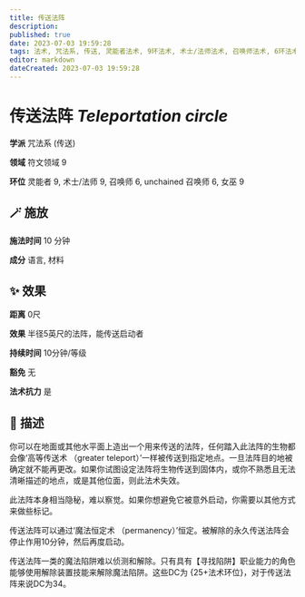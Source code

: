 ```yaml
---
title: 传送法阵
description: 
published: true
date: 2023-07-03 19:59:28
tags: 法术, 咒法系, 传送, 灵能者法术, 9环法术, 术士/法师法术, 召唤师法术, 6环法术, unchained 召唤师法术, 女巫法术, 符文领域
editor: markdown
dateCreated: 2023-07-03 19:59:28
---
```


# **传送法阵** *Teleportation circle*

**学派** 咒法系 (传送) 

**领域** 符文领域 9

**环位** 灵能者 9, 术士/法师 9, 召唤师 6, unchained 召唤师 6, 女巫 9

## 🪄 施放

**施法时间** 10 分钟

**成分** 语言, 材料

## ✨ 效果  

**距离** 0尺 

**效果** 半径5英尺的法阵，能传送启动者 

**持续时间** 10分钟/等级 

**豁免** 无

**法术抗力** 是

## 📖 描述

你可以在地面或其他水平面上造出一个用来传送的法阵，任何踏入此法阵的生物都会像‘高等传送术 （greater teleport）’一样被传送到指定地点。一旦法阵目的地被确定就不能再更改。如果你试图设定法阵将生物传送到固体内，或你不熟悉且无法清晰描述的地点，或是其他位面，则此法术失效。

此法阵本身相当隐秘，难以察觉。如果你想避免它被意外启动，你需要以其他方式来做些标记。

传送法阵可以通过‘魔法恒定术 （permanency）’恒定。被解除的永久传送法阵会停止作用10分钟，然后再度启动。

传送法阵一类的魔法陷阱难以侦测和解除。只有具有【寻找陷阱】职业能力的角色能够使用解除装置技能来解除魔法陷阱。这些DC为 {25+法术环位}，对于传送法阵来说DC为34。
    